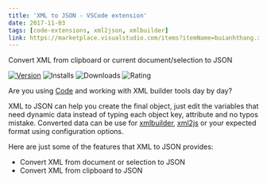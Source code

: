 ```yaml
---
title: 'XML to JSON - VSCode extension'
date: 2017-11-03
tags: [code-extensions, xml2json, xmlbuilder]
link: https://marketplace.visualstudio.com/items?itemName=buianhthang.xml2json
---
```


Convert XML from clipboard or current document/selection to JSON
<!-- more -->

[![Version](https://img.shields.io/visual-studio-marketplace/v/buianhthang.xml2json?style=for-the-badge&logo=visual-studio-code)](https://marketplace.visualstudio.com/items?itemName=buianhthang.xml2json) ![Installs](https://img.shields.io/visual-studio-marketplace/i/buianhthang.xml2json?style=for-the-badge) ![Downloads](https://img.shields.io/visual-studio-marketplace/d/buianhthang.xml2json?style=for-the-badge) ![Rating](https://img.shields.io/visual-studio-marketplace/r/buianhthang.xml2json?style=for-the-badge)

Are you using [Code](https://code.visualstudio.com/) and working with XML builder tools day by day?

XML to JSON can help you create the final object, just edit the variables that need dynamic data instead of typing each object key, attribute and no typos mistake. Converted data can be use for [xmlbuilder](https://www.npmjs.com/package/xmlbuilder), [xml2js](https://npmjs.com/package/xml2js) or your expected format using configuration options.

Here are just some of the features that XML to JSON provides:

-   Convert XML from document or selection to JSON
-   Convert XML from clipboard to JSON

